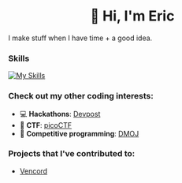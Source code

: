 <h1 align="center"> 👋 Hi, I'm Eric </h1>

I make stuff when I have time + a good idea.

### Skills

[![My Skills](https://skillicons.dev/icons?i=ts,java,js,python,cpp,empty,nodejs,mongodb,sqlite,docker,jest,empty,githubactions,linux,bash)](https://skillicons.dev)

### Check out my other coding interests:

- 💻 **Hackathons**: [Devpost](https://devpost.com/newwares123)
- 🚩 **CTF**: [picoCTF](https://play.picoctf.org/users/newwares)
- 🧠 **Competitive programming**: [DMOJ](https://dmoj.ca/user/newwares)

### Projects that I've contributed to:
- [Vencord](https://github.com/Vendicated/Vencord)
